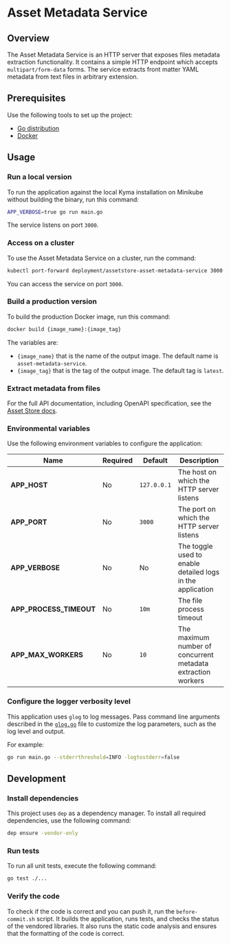 # Asset Metadata Service

## Overview

The Asset Metadata Service is an HTTP server that exposes files metadata extraction functionality. It contains a simple HTTP endpoint which accepts `multipart/form-data` forms. The service extracts front matter YAML metadata from text files in arbitrary extension. 

## Prerequisites

Use the following tools to set up the project:

- [Go distribution](https://golang.org)
- [Docker](https://www.docker.com/)

## Usage

### Run a local version

To run the application against the local Kyma installation on Minikube without building the binary, run this command:

```bash
APP_VERBOSE=true go run main.go
```

The service listens on port `3000`.

### Access on a cluster

To use the Asset Metadata Service on a cluster, run the command:

```bash
kubectl port-forward deployment/assetstore-asset-metadata-service 3000:3000 -n kyma-system
```

You can access the service on port `3000`.

### Build a production version

To build the production Docker image, run this command:

```bash
docker build {image_name}:{image_tag}
```

The variables are:

- `{image_name}` that is the name of the output image. The default name is `asset-metadata-service`.
- `{image_tag}` that is the tag of the output image. The default tag is `latest`.

### Extract metadata from files

For the full API documentation, including OpenAPI specification, see the [Asset Store docs](../../docs/asset-store/docs/03-04-asset-metadata-service.md).

### Environmental variables

Use the following environment variables to configure the application:

| Name | Required | Default | Description |
|------|----------|---------|-------------|
| **APP_HOST** | No | `127.0.0.1` | The host on which the HTTP server listens |
| **APP_PORT** | No | `3000` | The port on which the HTTP server listens |
| **APP_VERBOSE** | No | No | The toggle used to enable detailed logs in the application |
| **APP_PROCESS_TIMEOUT** | No | `10m` | The file process timeout |
| **APP_MAX_WORKERS** | No | `10` | The maximum number of concurrent metadata extraction workers |

### Configure the logger verbosity level

This application uses `glog` to log messages. Pass command line arguments described in the [`glog.go`](https://github.com/golang/glog/blob/master/glog.go) file to customize the log parameters, such as the log level and output.

For example:
```bash
go run main.go --stderrthreshold=INFO -logtostderr=false
```

## Development

### Install dependencies

This project uses `dep` as a dependency manager. To install all required dependencies, use the following command:
```bash
dep ensure -vendor-only
```

### Run tests

To run all unit tests, execute the following command:

```bash
go test ./...
```

### Verify the code

To check if the code is correct and you can push it, run the `before-commit.sh` script. It builds the application, runs tests, and checks the status of the vendored libraries. It also runs the static code analysis and ensures that the formatting of the code is correct.
